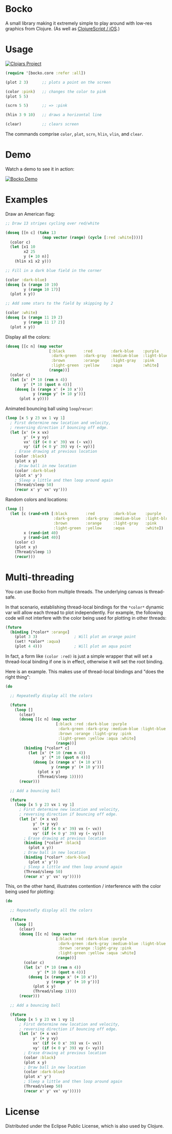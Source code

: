 # Bocko

A small library making it extremely simple to play around with low-res graphics from Clojure. (As well as [ClojureScript / iOS](https://github.com/mfikes/bocko-ios).)

# Usage

[![Clojars Project](http://clojars.org/bocko/latest-version.svg)](http://clojars.org/bocko)

```clojure
(require '[bocko.core :refer :all])

(plot 2 3)      ;; plots a point on the screen

(color :pink)   ;; changes the color to pink
(plot 5 5)

(scrn 5 5)      ;; => :pink

(hlin 3 9 10)   ;; draws a horizontal line

(clear)         ;; clears screen
```

The commands comprise `color`, `plot`, `scrn`, `hlin`, `vlin`, and `clear`.

# Demo

Watch a demo to see it in action:

[![Bocko Demo](http://img.youtube.com/vi/piJPrP3BKIk/0.jpg)](http://www.youtube.com/watch?v=piJPrP3BKIk "Bocko Clojure simple graphics")

# Examples

Draw an American flag:
```clojure
;; Draw 13 stripes cycling over red/white

(doseq [[n c] (take 13 
                (map vector (range) (cycle [:red :white])))] 
  (color c)
  (let [x1 10 
        x2 25 
        y (+ 10 n)]
    (hlin x1 x2 y)))

;; Fill in a dark blue field in the corner

(color :dark-blue)
(doseq [x (range 10 19)
        y (range 10 17)]
  (plot x y))

;; Add some stars to the field by skipping by 2

(color :white)
(doseq [x (range 11 19 2)
        y (range 11 17 2)]
  (plot x y))
```

Display all the colors:

```clojure
(doseq [[c n] (map vector
                   [:black        :red        :dark-blue    :purple
                    :dark-green   :dark-gray  :medium-blue  :light-blue
                    :brown        :orange     :light-gray   :pink
                    :light-green  :yellow     :aqua         :white]
                   (range))]
  (color c)
  (let [x' (* 10 (rem n 4))
        y' (* 10 (quot n 4))]
    (doseq [x (range x' (+ 10 x'))
            y (range y' (+ 10 y'))]
      (plot x y))))
```


Animated bouncing ball using `loop`/`recur`:
```clojure
(loop [x 5 y 23 vx 1 vy 1]
  ; First determine new location and velocity,
  ; reversing direction if bouncing off edge.
  (let [x' (+ x vx)
        y' (+ y vy)
        vx' (if (< 0 x' 39) vx (- vx))
        vy' (if (< 0 y' 39) vy (- vy))]
    ; Erase drawing at previous location
    (color :black)
    (plot x y)
    ; Draw ball in new location
    (color :dark-blue)
    (plot x' y')
    ; Sleep a little and then loop around again
    (Thread/sleep 50)
    (recur x' y' vx' vy')))
```

Random colors and locations:
```clojure
(loop []
  (let [c (rand-nth [:black        :red        :dark-blue    :purple
                     :dark-green   :dark-gray  :medium-blue  :light-blue
                     :brown        :orange     :light-gray   :pink
                     :light-green  :yellow     :aqua         :white])
        x (rand-int 40)
        y (rand-int 40)]
    (color c)
    (plot x y)
    (Thread/sleep 1)
    (recur)))
```

# Multi-threading

You can use Bocko from multiple threads. The underlying canvas is thread-safe.

In that scenario, establishing thread-local bindings for the `*color*` dynamic var will allow each thread to plot independently. For example, the following code will not interfere with the color being used for plotting in other threads:

```clojure
(future
  (binding [*color* :orange]
    (plot 3 3)                ; Will plot an orange point
    (set! *color* :aqua)
    (plot 4 4)))              ; Will plot an aqua point
```

In fact, a form like `(color :red)` is just a simple wrapper that will set a thread-local binding if one is in effect, otherwise it will set the root binding.

Here is an example. This makes use of thread-local bindings and "does the right thing":

```clojure
(do

  ;; Repeatedly display all the colors

  (future
    (loop []
      (clear)
      (doseq [[c n] (map vector
                      [:black :red :dark-blue :purple
                       :dark-green :dark-gray :medium-blue :light-blue
                       :brown :orange :light-gray :pink
                       :light-green :yellow :aqua :white]
                      (range))]
        (binding [*color* c]
          (let [x' (* 10 (rem n 4))
                y' (* 10 (quot n 4))]
            (doseq [x (range x' (+ 10 x'))
                    y (range y' (+ 10 y'))]
              (plot x y)
              (Thread/sleep 1)))))
      (recur)))

  ;; Add a bouncing ball

  (future
    (loop [x 5 y 23 vx 1 vy 1]
      ; First determine new location and velocity,
      ; reversing direction if bouncing off edge.
      (let [x' (+ x vx)
            y' (+ y vy)
            vx' (if (< 0 x' 39) vx (- vx))
            vy' (if (< 0 y' 39) vy (- vy))]
        ; Erase drawing at previous location
        (binding [*color* :black]
          (plot x y))
        ; Draw ball in new location
        (binding [*color* :dark-blue]
          (plot x' y'))
        ; Sleep a little and then loop around again
        (Thread/sleep 50)
        (recur x' y' vx' vy')))))
```

This, on the other hand, illustrates contention / interference with the color being used for plotting:

```clojure
(do

  ;; Repeatedly display all the colors

  (future
    (loop []
      (clear)
      (doseq [[c n] (map vector
                      [:black :red :dark-blue :purple
                       :dark-green :dark-gray :medium-blue :light-blue
                       :brown :orange :light-gray :pink
                       :light-green :yellow :aqua :white]
                      (range))]
        (color c)
        (let [x' (* 10 (rem n 4))
              y' (* 10 (quot n 4))]
          (doseq [x (range x' (+ 10 x'))
                  y (range y' (+ 10 y'))]
            (plot x y)
            (Thread/sleep 1))))
      (recur)))

  ;; Add a bouncing ball

  (future
    (loop [x 5 y 23 vx 1 vy 1]
      ; First determine new location and velocity,
      ; reversing direction if bouncing off edge.
      (let [x' (+ x vx)
            y' (+ y vy)
            vx' (if (< 0 x' 39) vx (- vx))
            vy' (if (< 0 y' 39) vy (- vy))]
        ; Erase drawing at previous location
        (color :black)
        (plot x y)
        ; Draw ball in new location
        (color :dark-blue)
        (plot x' y')
        ; Sleep a little and then loop around again
        (Thread/sleep 50)
        (recur x' y' vx' vy')))))
```


# License

Distributed under the Eclipse Public License, which is also used by Clojure.
